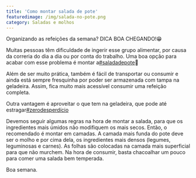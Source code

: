 ```yaml
---
title: 'Como montar salada de pote'
featuredimage: /img/salada-no-pote.png
category: Saladas e molhos
---
```


Organizando as refeições da semana? DICA BOA CHEGANDO!😁

Muitas pessoas têm dificuldade de ingerir esse grupo alimentar, por causa da correria do dia a dia ou por conta do trabalho.
Uma boa opção para acabar com esse problema é montar a[#saladadepote](https://www.instagram.com/explore/tags/saladadepote/)🥗

Além de ser muito prática, também é fácil de transportar ou consumir e ainda está sempre fresquinha por poder ser armazenada com tampa na geladeira. Assim, fica muito mais acessível consumir uma refeição completa.

Outra vantagem é aproveitar o que tem na geladeira, que pode até estragar[#zerodesperdício](https://www.instagram.com/explore/tags/zerodesperd%C3%ADcio/)

Devemos seguir algumas regras na hora de montar a salada, para que os ingredientes mais úmidos não modifiquem os mais secos. Então, o recomendado é montar em camadas. A camada mais funda do pote deve ser o molho e por cima dela, os ingredientes mais densos (legumes, leguminosas e carnes). As folhas são colocadas na camada mais superficial para que não murchem. Na hora de consumir, basta chacoalhar um pouco para comer uma salada bem temperada.

Boa semana.
